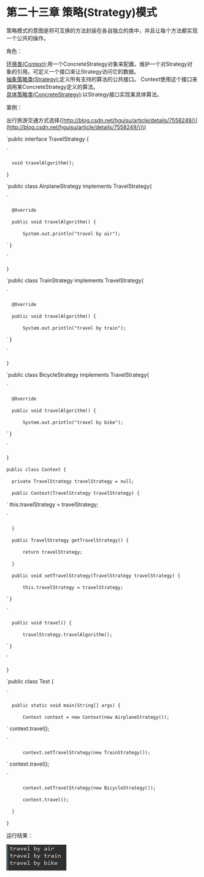 # 第二十三章 策略\(Strategy\)模式

策略模式的意图是将可互换的方法封装在各自独立的类中，并且让每个方法都实现一个公共的操作。

角色：

[环境类\(Context\)](http://blog.csdn.net/hguisu/article/details/7558249):用一个ConcreteStrategy对象来配置。维护一个对Strategy对象的引用。可定义一个接口来让Strategy访问它的数据。  
[抽象策略类\(Strategy\):](http://blog.csdn.net/hguisu/article/details/7558249)定义所有支持的算法的公共接口。 Context使用这个接口来调用某ConcreteStrategy定义的算法。  
[具体策略类\(ConcreteStrategy\)](http://blog.csdn.net/hguisu/article/details/7558249):以Strategy接口实现某具体算法。

案例：

出行旅游交通方式选择\([http://blog.csdn.net/hguisu/article/details/7558249/\](http://blog.csdn.net/hguisu/article/details/7558249/\)\)

`public interface TravelStrategy {

`

`	void travelAlgorithm();
`

`}
`

`public class AirplaneStrategy implements TravelStrategy{

`

`	@Override
`

`	public void travelAlgorithm() {
`

`		System.out.println("travel by air");
`

`	}
	
`

`
}
`

`public class TrainStrategy implements TravelStrategy{

`

`	@Override
`

`	public void travelAlgorithm() {
`

`		System.out.println("travel by train");
`

`	}
	
`

`
}
`

`public class BicycleStrategy implements TravelStrategy{

`

`	@Override
`

`	public void travelAlgorithm() {
`

`		System.out.println("travel by bike");
`

`	}
	

`

`}
`

`public class Context {
`

`	private TravelStrategy travelStrategy = null;
`

`	public Context(TravelStrategy travelStrategy) {
`

`		this.travelStrategy = travelStrategy;
		
`

`	}
`

`	public TravelStrategy getTravelStrategy() {
`

`		return travelStrategy;
`

`	}
`

`	public void setTravelStrategy(TravelStrategy travelStrategy) {
`

`		this.travelStrategy = travelStrategy;
`

`	}
	
`

`	public void travel() {
`

`		travelStrategy.travelAlgorithm();
`

`	}

`

`}
`

`public class Test {

`

`	public static void main(String[] args) {
`

`		Context context = new Context(new AirplaneStrategy());
`

`		context.travel();
		
`

`		context.setTravelStrategy(new TrainStrategy());
`

`		context.travel();
		
`

`		context.setTravelStrategy(new BicycleStrategy());
`

`		context.travel();
`

`	}
`

`}
`

运行结果：

![](/assets/image23_1.png)





